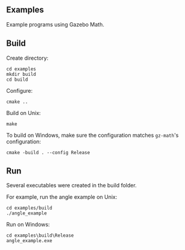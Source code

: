 ## Examples

Example programs using Gazebo Math.

## Build

Create directory:

```
cd examples
mkdir build
cd build
```

Configure:

```
cmake ..
```

Build on Unix:


```
make
```

To build on Windows, make sure the configuration matches `gz-math`'s 
configuration:

```
cmake -build . --config Release
```

## Run

Several executables were created in the build folder. 

For example, run the angle example on Unix:

```
cd examples/build
./angle_example
```

Run on Windows:

```
cd examples\build\Release
angle_example.exe
```
